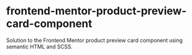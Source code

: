 # frontend-mentor-product-preview-card-component
Solution to the Frontend Mentor product preview card component using semantic HTML and SCSS.
